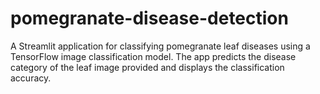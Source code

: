 # pomegranate-disease-detection
A Streamlit application for classifying pomegranate leaf diseases using a TensorFlow image classification model. The app predicts the disease category of the leaf image provided and displays the classification accuracy.

